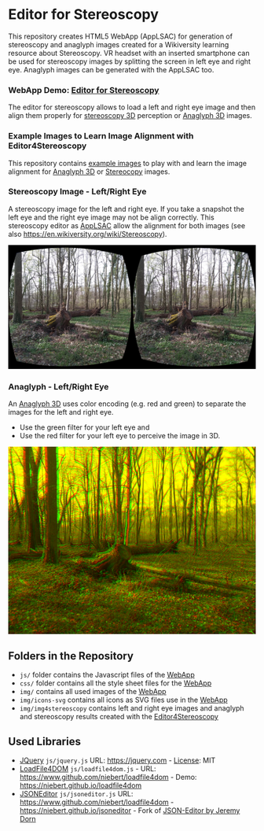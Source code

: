 # Editor for Stereoscopy
This repository creates HTML5 WebApp (AppLSAC) for generation of stereoscopy and anaglyph images created for a Wikiversity learning resource about Stereoscopy. VR headset with an inserted smartphone can be used for stereoscopy images by splitting the screen in left eye and right eye. Anaglyph images can be generated with the AppLSAC too.

<h3>WebApp Demo: <a href="https://niebert.github.io/editor4stereoscopy" target="_blank">Editor for Stereoscopy</a></h3>

The editor for stereoscopy allows to load a left and right eye image and then align them properly for [stereoscopy 3D](https://en.wikiversity.org/wiki/Stereoscopy) perception or [Anaglyph 3D](https://en.wikiversity.org/wiki/Anaglyph_3D) images.

### Example Images to Learn Image Alignment with Editor4Stereoscopy
This repository contains [example images](https://github.com/niebert/editor4stereoscopy/tree/main/img/img4stereoscopy) to play with and learn the image alignment for [Anaglyph 3D](https://en.wikiversity.org/wiki/Anaglyph_3D) or [Stereocopy](https://en.wikiversity.org/wiki/Stereoscopy) images.

### Stereoscopy Image - Left/Right Eye
A stereoscopy image for the left and right eye. If you take a snapshot the left eye and the right eye image may not be align correctly. This stereoscopy editor as [AppLSAC](https://en.wikiversity.org/wiki/AppLSAC) allow the alignment for both images (see also https://en.wikiversity.org/wiki/Stereoscopy).

![Tree Trunc Stereoscopy](img/img4stereoscopy/treetrunk/treetrunk_stereoscopy.png)

### Anaglyph - Left/Right Eye
An [Anaglyph 3D](https://en.wikiversity.org/wiki/Anaglyph_3D) uses color encoding (e.g. red and green) to separate the images for the left and right eye.
* Use the green filter for your left eye and
* Use the red filter for your left eye
to perceive the image in 3D.

![Tree Trunc Anaglyph](img/img4stereoscopy/treetrunk/treetrunk_anaglyph.png)


## Folders in the Repository
* `js/` folder contains the Javascript files of the [WebApp](https://en.wikiversity.org/wiki/AppLSAC)
* `css/` folder contains all the style sheet files for the [WebApp](https://en.wikiversity.org/wiki/AppLSAC)
* `img/` contains all used images of the [WebApp](https://en.wikiversity.org/wiki/AppLSAC)
* `img/icons-svg` contains all icons as SVG files use in the [WebApp](https://en.wikiversity.org/wiki/AppLSAC)
* `img/img4stereoscopy` contains left and right eye images and anaglyph and stereoscopy results created with the [Editor4Stereoscopy](https://niebert.github.io/editor4stereoscopy)


## Used Libraries
* [JQuery](https://jquery.com/) `js/jquery.js`  URL: https://jquery.com - [License](https://jquery.com/license/): MIT
* [LoadFile4DOM](https://www.github.com/niebert/loadfile4dom) `js/loadfile4dom.js` - URL: https://www.github.com/niebert/loadfile4dom - Demo: https://niebert.github.io/loadfile4dom 
* [JSONEditor](https://www.github.com/niebert/jsoneditor) `js/jsoneditor.js` URL: https://www.github.com/niebert/loadfile4dom - https://niebert.github.io/jsoneditor - Fork of [JSON-Editor by Jeremy Dorn](https://www.jeremydorn.com/json-editor)
